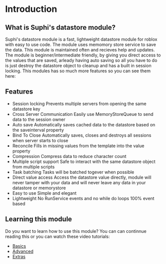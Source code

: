 # Introduction

## What is Suphi's datastore module?
Suphi's datastore module is a fast, lightweight datastore module for roblox with easy to use code. The module uses memomory store service to save the data. This module is maintained often and recieves help and updates. The module is beginner/intermediate friendly, by giving you direct access to the values that are saved, arleady having auto saving so all you have to do is just destroy the datastore object to cleanup and has a built in session locking. This modules has so much more features so you can see them here:

## Features

* Session locking            Prevents multiple servers from opening the same datastore key
* Cross Server Communication Easily use MemoryStoreQueue to send data to the session owner
* Auto save                  Automatically saves cached data to the datastore based on the saveinterval property
* Bind To Close              Automatically saves, closes and destroys all sessions when server starts to close
* Reconcile                  Fills in missing values from the template into the value property
* Compression                Compress data to reduce character count
* Multiple script support    Safe to interact with the same datastore object from multiple scripts
* Task batching              Tasks will be batched togever when possible
* Direct value access        Access the datastore value directly, module will never tamper with your data and will never leave any data in your datastore or memorystore
* Easy to use                Simple and elegant
* Lightweight                No RunService events and no while do loops 100% event based

## Learning this module
Do you want to learn how to use this module? You can can continnue reading this or you can watch these video tutorials:
* [Basics](https://www.youtube.com/watch?v=UAdE8-AfuMo&t)
* [Advanced](https://www.youtube.com/watch?v=ykWkDov_x-8&t)
* [Extras](https://www.youtube.com/watch?v=4rNva5qXj-c)
